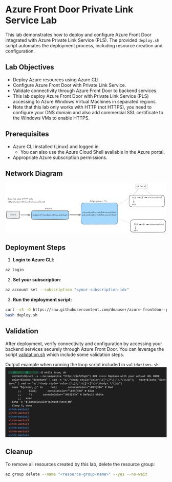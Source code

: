 # Azure Front Door Private Link Service Lab

This lab demonstrates how to deploy and configure Azure Front Door integrated with Azure Private Link Service (PLS). The provided `deploy.sh` script automates the deployment process, including resource creation and configuration.

## Lab Objectives

- Deploy Azure resources using Azure CLI.
- Configure Azure Front Door with Private Link Service.
- Validate connectivity through Azure Front Door to backend services.
- This lab deploy Azure Front Door with Private Link Service (PLS) accessing to Azure Windows Virtual Machines in separated regions.
- Note that this lab only works with HTTP (not HTTPS), you need to configure your DNS domain and also add commercial SSL certificate to the Windows VMs to enable HTTPS.

## Prerequisites

- Azure CLI installed (Linux) and logged in.
    - You can also use the Azure Cloud Shell available in the Azure portal.
- Appropriate Azure subscription permissions.

## Network Diagram

![Network Diagram](./media/network-diagram.png)

## Deployment Steps

1. **Login to Azure CLI**:
```bash
az login
```

2. **Set your subscription**:
```bash
az account set --subscription "<your-subscription-id>"
```

3. **Run the deployment script**:
```bash
curl -sS -O https://raw.githubusercontent.com/dmauser/azure-frontdoor-pls/refs/heads/main/deploy.sh
bash deploy.sh
```

## Validation
After deployment, verify connectivity and configuration by accessing your backend services securely through Azure Front Door.
You can leverage the script [validation.sh](https://raw.githubusercontent.com/dmauser/azure-frontdoor-pls/refs/heads/main/validations.sh) which include some validation steps.

Output example when running the loop script included in `validations.sh`:
![](./media/validation-ouput.png)

## Cleanup

To remove all resources created by this lab, delete the resource group:
```bash
az group delete --name "<resource-group-name>" --yes --no-wait
```
